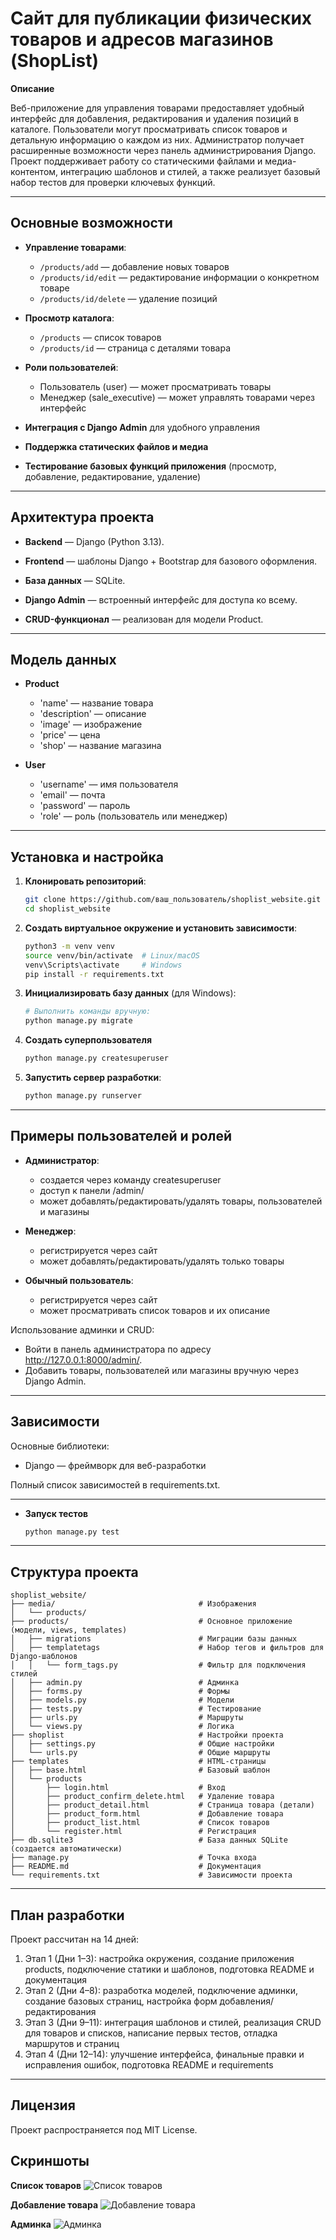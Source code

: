 # Сайт для публикации физических товаров и адресов магазинов (ShopList)

**Описание**

Веб-приложение для управления товарами предоставляет удобный интерфейс для добавления, редактирования и удаления позиций 
в каталоге. Пользователи могут просматривать список товаров и детальную информацию о каждом из них. 
Администратор получает расширенные возможности через панель администрирования Django. 
Проект поддерживает работу со статическими файлами и медиа-контентом, интеграцию шаблонов и стилей, 
а также реализует базовый набор тестов для проверки ключевых функций.

---

## Основные возможности

* **Управление товарами**:
  * `/products/add` — добавление новых товаров
  * `/products/id/edit` — редактирование информации о конкретном товаре
  * `/products/id/delete` — удаление позиций

* **Просмотр каталога**:
  * `/products` — список товаров
  * `/products/id` — страница с деталями товара

* **Роли пользователей**:
  * Пользователь (user) — может просматривать товары
  * Менеджер (sale_executive) — может управлять товарами через интерфейс

* **Интеграция с Django Admin** для удобного управления

* **Поддержка статических файлов и медиа**

* **Тестирование базовых функций приложения** (просмотр, добавление, редактирование, удаление)

---

## Архитектура проекта

* **Backend** — Django (Python 3.13).

* **Frontend** — шаблоны Django + Bootstrap для базового оформления.

* **База данных** — SQLite.

* **Django Admin** — встроенный интерфейс для доступа ко всему.

* **CRUD-функционал** — реализован для модели Product.

---

## Модель данных

* **Product**

  * 'name' — название товара 
  * 'description' — описание
  * 'image' — изображение
  * 'price' — цена
  * 'shop' — название магазина

* **User**

  * 'username' — имя пользователя
  * 'email' — почта
  * 'password' — пароль
  * 'role' — роль (пользователь или менеджер)

---

## Установка и настройка

1. **Клонировать репозиторий**:

   ```bash
   git clone https://github.com/ваш_пользователь/shoplist_website.git
   cd shoplist_website
   ```
   
2. **Создать виртуальное окружение и установить зависимости**:

   ```bash
   python3 -m venv venv
   source venv/bin/activate  # Linux/macOS
   venv\Scripts\activate     # Windows
   pip install -r requirements.txt
   ```

3. **Инициализировать базу данных** (для Windows):

   ```bash
   # Выполнить команды вручную:
   python manage.py migrate
   ```
   
4. **Создать суперпользователя**

      ```bash
   python manage.py createsuperuser
   ```

5. **Запустить сервер разработки**:
   
   ```bash
   python manage.py runserver
   ```

---

## Примеры пользователей и ролей

* **Администратор**:

  * создается через команду createsuperuser
  * доступ к панели /admin/
  * может добавлять/редактировать/удалять товары, пользователей и магазины

* **Менеджер**:

  * регистрируется через сайт
  * может добавлять/редактировать/удалять только товары 

* **Обычный пользователь**:

  * регистрируется через сайт
  * может просматривать список товаров и их описание

Использование админки и CRUD:

  * Войти в панель администратора по адресу http://127.0.0.1:8000/admin/.
  * Добавить товары, пользователей или магазины вручную через Django Admin.

---

## Зависимости

Основные библиотеки:
* Django — фреймворк для веб-разработки

Полный список зависимостей в requirements.txt.

---

* **Запуск тестов**

   ```bash
   python manage.py test
   ```

---

## Структура проекта

```
shoplist_website/
├── media/                                # Изображения
│   └── products/               
├── products/                             # Основное приложение (модели, views, templates)
│   ├── migrations                        # Миграции базы данных        
│   ├── templatetags                      # Набор тегов и фильтров для Django-шаблонов    
│   │   └── form_tags.py                  # Фильтр для подключения стилей            
│   ├── admin.py                          # Админка
│   ├── forms.py                          # Формы
│   ├── models.py                         # Модели
│   ├── tests.py                          # Тестирование
│   ├── urls.py                           # Маршруты
│   └── views.py                          # Логика
├── shoplist                              # Настройки проекта
│   ├── settings.py                       # Общие настройки
│   └── urls.py                           # Общие маршруты
├── templates                             # HTML-страницы
│   ├── base.html                         # Базовый шаблон
│   └── products                 
│       ├── login.html                    # Вход
│       ├── product_confirm_delete.html   # Удаление товара
│       ├── product_detail.html           # Страница товара (детали)
│       ├── product_form.html             # Добавление товара
│       ├── product_list.html             # Список товаров
│       └── register.html                 # Регистрация
├── db.sqlite3                            # База данных SQLite (создается автоматически)
├── manage.py                             # Точка входа
├── README.md                             # Документация
└── requirements.txt                      # Зависимости проекта
```

---

## План разработки

Проект рассчитан на 14 дней:

1. Этап 1 (Дни 1–3): настройка окружения, создание приложения products, подключение статики и шаблонов, подготовка README и документация
2. Этап 2 (Дни 4–8): разработка моделей, подключение админки, создание базовых страниц, настройка форм добавления/редактирования
3. Этап 3 (Дни 9–11): интеграция шаблонов и стилей, реализация CRUD для товаров и списков, написание первых тестов, отладка маршрутов и страниц
4. Этап 4 (Дни 12–14): улучшение интерфейса, финальные правки и исправления ошибок, подготовка README и requirements

---

## Лицензия

Проект распространяется под MIT License.

## Скриншоты

**Список товаров**
![Список товаров](screenshots/Список.jpg)

**Добавление товара**
![Добавление товара](screenshots/Добавление.png)

**Админка**
![Админка](screenshots/Админка.jpg)
